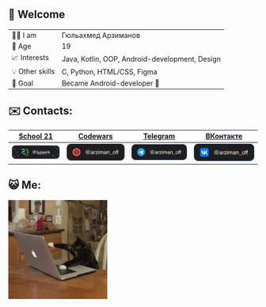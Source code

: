 ## 👋 Welcome

| | |
|--------|--------|
| 👨‍💻 I am | Гюльахмед Арзиманов |
| 📌 Age  | 19 |
| 📈 Interests | Java, Kotlin, OOP, Android-development, Design |
| 💡 Other skills| C, Python, HTML/CSS, Figma |
| 🚀 Goal  | Became Android-developer 📲 |

## ✉️ Contacts:
  
| [School 21](https://21-school.ru) | [Codewars](https://www.codewars.com/users/arziman_off) | [Telegram](https://t.me/arziman_off) | [ВКонтакте](https://vk.com/arziman_off) |
|--------|--------|--------|--------|
| <a href="https://21-school.ru/">![School 21](https://github.com/ArzimanOff/ArzimanOff/blob/main/s21_me.svg)</a> | <a href="https://www.codewars.com/users/arziman_off">![Codewars](https://github.com/ArzimanOff/ArzimanOff/blob/main/codewars_me.svg)</a> | <a href="https://t.me/arziman_off">![Telegram](https://github.com/ArzimanOff/ArzimanOff/blob/main/tg_me.svg)</a> | <a href="https://vk.com/arziman_off">![ВКонтакте](https://github.com/ArzimanOff/ArzimanOff/blob/main/vk_me.svg)</a> |

## 😺 Me:
<img src="https://github.com/ArzimanOff/ArzimanOff/blob/main/cat-computer.gif" alt="drawing" width="200"/>
